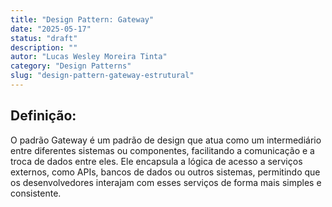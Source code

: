 ```yaml
---
title: "Design Pattern: Gateway"
date: "2025-05-17"
status: "draft"
description: ""
autor: "Lucas Wesley Moreira Tinta"
category: "Design Patterns"
slug: "design-pattern-gateway-estrutural"
---
```


## Definição:

O padrão Gateway é um padrão de design que atua como um intermediário entre diferentes sistemas ou componentes, facilitando a comunicação e a troca de dados entre eles. Ele encapsula a lógica de acesso a serviços externos, como APIs, bancos de dados ou outros sistemas, permitindo que os desenvolvedores interajam com esses serviços de forma mais simples e consistente.
